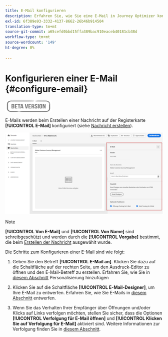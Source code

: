 ```yaml
---
title: E-Mail konfigurieren
description: Erfahren Sie, wie Sie eine E-Mail in Journey Optimizer konfigurieren
exl-id: 6f389e93-3332-4137-8662-26b46b914504
translation-type: tm+mt
source-git-commit: a65cefd0bbd15ffa389bac910eaceb40181cb38d
workflow-type: tm+mt
source-wordcount: '149'
ht-degree: 0%

---
```


# Konfigurieren einer E-Mail {#configure-email}

![](assets/do-not-localize/badge.png)

E-Mails werden beim Erstellen einer Nachricht auf der Registerkarte **[!UICONTROL E-Mail]** konfiguriert (siehe [Nachricht erstellen](create-message.md)).

![](assets/emails-configuration.png)

>[!NOTE]
>
>**[!UICONTROL Von E-Mail]** und **[!UICONTROL Von Name]** sind schreibgeschützt und werden durch die **[!UICONTROL Vorgabe]** bestimmt, die beim [Erstellen der Nachricht](create-message.md) ausgewählt wurde.

Die Schritte zum Konfigurieren einer E-Mail sind wie folgt:

1. Geben Sie den Betreff **[!UICONTROL E-Mail an]**. Klicken Sie dazu auf die Schaltfläche auf der rechten Seite, um den Ausdruck-Editor zu öffnen und den E-Mail-Betreff zu erstellen. Erfahren Sie, wie Sie in [diesem Abschnitt](personalization/personalization-aeras.md) Personalisierung hinzufügen

1. Klicken Sie auf die Schaltfläche **[!UICONTROL E-Mail-Designer]**, um Ihre E-Mail zu entwerfen. Erfahren Sie, wie Sie E-Mails in [diesem Abschnitt](design-emails.md) entwerfen.

1. Wenn Sie das Verhalten Ihrer Empfänger über Öffnungen und/oder Klicks auf Links verfolgen möchten, stellen Sie sicher, dass die Optionen **[!UICONTROL Verfolgung für E-Mail öffnen]** und **[!UICONTROL Klicken Sie auf Verfolgung für E-Mail]** aktiviert sind. Weitere Informationen zur Verfolgung finden Sie in [diesem Abschnitt](message-tracking.md).
